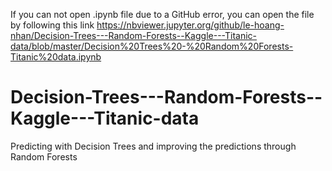 If you can not open .ipynb file due to a GitHub error, you can open the file by following this link 
https://nbviewer.jupyter.org/github/le-hoang-nhan/Decision-Trees---Random-Forests--Kaggle---Titanic-data/blob/master/Decision%20Trees%20-%20Random%20Forests-Titanic%20data.ipynb

# Decision-Trees---Random-Forests--Kaggle---Titanic-data
Predicting with Decision Trees and improving the predictions through Random Forests
